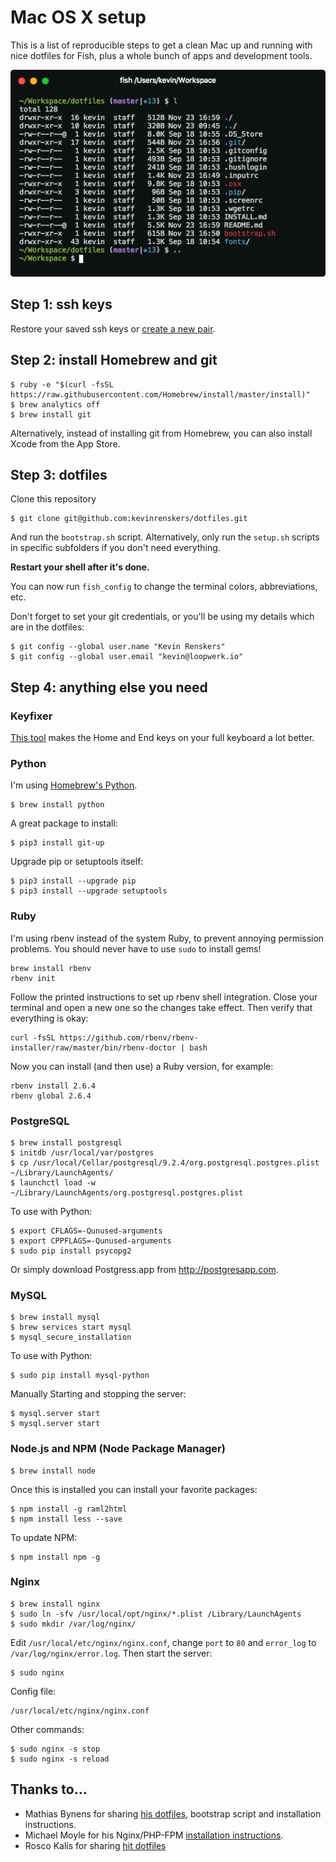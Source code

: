 # Mac OS X setup
This is a list of reproducible steps to get a clean Mac up and running with nice dotfiles for Fish, plus a whole bunch of apps and development tools.

![Fish theme](screenshot.png)


## Step 1: ssh keys
Restore your saved ssh keys or [create a new pair](https://help.github.com/articles/generating-a-new-ssh-key-and-adding-it-to-the-ssh-agent/).


## Step 2: install Homebrew and git

    $ ruby -e "$(curl -fsSL https://raw.githubusercontent.com/Homebrew/install/master/install)"
    $ brew analytics off
    $ brew install git

Alternatively, instead of installing git from Homebrew, you can also install Xcode from the App Store.

## Step 3: dotfiles
Clone this repository

    $ git clone git@github.com:kevinrenskers/dotfiles.git

And run the `bootstrap.sh` script. Alternatively, only run the `setup.sh` scripts in specific subfolders if you don't need everything.

**Restart your shell after it's done.** 

You can now run `fish_config` to change the terminal colors, abbreviations, etc.

Don't forget to set your git credentials, or you'll be using my details which are in the dotfiles:

    $ git config --global user.name "Kevin Renskers"
    $ git config --global user.email "kevin@loopwerk.io"


## Step 4: anything else you need

### Keyfixer
[This tool](http://www.starryhope.com/keyfixer/) makes the Home and End keys on your full keyboard a lot better.

### Python
I'm using [Homebrew's Python](https://docs.brew.sh/Homebrew-and-Python.html).

    $ brew install python

A great package to install:

    $ pip3 install git-up

Upgrade pip or setuptools itself:

    $ pip3 install --upgrade pip
    $ pip3 install --upgrade setuptools


### Ruby
I'm using rbenv instead of the system Ruby, to prevent annoying permission problems. You should never have to use `sudo` to install gems!

```
brew install rbenv
rbenv init
```

Follow the printed instructions to set up rbenv shell integration. Close your terminal and open a new one so the changes take effect. Then verify that everything is okay:

```
curl -fsSL https://github.com/rbenv/rbenv-installer/raw/master/bin/rbenv-doctor | bash
```

Now you can install (and then use) a Ruby version, for example:

```
rbenv install 2.6.4
rbenv global 2.6.4
```

### PostgreSQL

    $ brew install postgresql
    $ initdb /usr/local/var/postgres
    $ cp /usr/local/Cellar/postgresql/9.2.4/org.postgresql.postgres.plist ~/Library/LaunchAgents/
    $ launchctl load -w ~/Library/LaunchAgents/org.postgresql.postgres.plist

To use with Python:

    $ export CFLAGS=-Qunused-arguments
    $ export CPPFLAGS=-Qunused-arguments
    $ sudo pip install psycopg2

Or simply download Postgress.app from http://postgresapp.com.


### MySQL

    $ brew install mysql
    $ brew services start mysql
    $ mysql_secure_installation

To use with Python:

    $ sudo pip install mysql-python

Manually Starting and stopping the server:

    $ mysql.server start
    $ mysql.server start


### Node.js and NPM (Node Package Manager)

    $ brew install node

Once this is installed you can install your favorite packages:

    $ npm install -g raml2html
    $ npm install less --save

To update NPM:

    $ npm install npm -g


### Nginx

    $ brew install nginx
    $ sudo ln -sfv /usr/local/opt/nginx/*.plist /Library/LaunchAgents
    $ sudo mkdir /var/log/nginx/

Edit `/usr/local/etc/nginx/nginx.conf`, change `port` to `80` and `error_log` to `/var/log/nginx/error.log`. Then start the server:

    $ sudo nginx

Config file:

    /usr/local/etc/nginx/nginx.conf

Other commands:

    $ sudo nginx -s stop
    $ sudo nginx -s reload


## Thanks to...
* Mathias Bynens for sharing [his dotfiles](https://github.com/mathiasbynens/dotfiles), bootstrap script and installation instructions.
* Michael Moyle for his Nginx/PHP-FPM [installation instructions](http://michaelmoyle.blogspot.com/2013/01/install-php-with-nginx-and-php-fpm.html).
* Rosco Kalis for sharing [hit dotfiles](https://github.com/rkalis/dotfiles)
